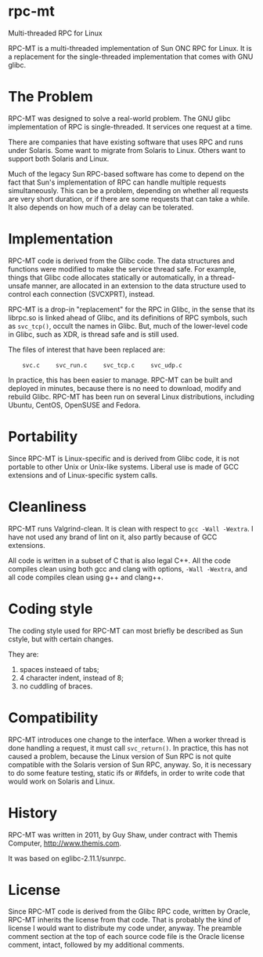 rpc-mt
======

Multi-threaded RPC for Linux

RPC-MT is a multi-threaded implementation of Sun ONC RPC for Linux.  It is a
replacement for the single-threaded implementation that comes with GNU glibc.

The Problem
===========
RPC-MT was designed to solve a real-world problem.  The GNU glibc
implementation of RPC is single-threaded.  It services one request at a time.

There are companies that have existing software that uses RPC and runs under
Solaris.  Some want to migrate from Solaris to Linux.  Others want to support
both Solaris and Linux.

Much of the legacy Sun RPC-based software has come to depend on the fact
that Sun's implementation of RPC can handle multiple requests simultaneously.
This can be a problem, depending on whether all requests are very short
duration, or if there are some requests that can take a while.  It also
depends on how much of a delay can be tolerated.

Implementation
==============
RPC-MT code is derived from the Glibc code.  The data structures and functions
were modified to make the service thread safe.  For example, things that
Glibc code allocates statically or automatically, in a thread-unsafe manner,
are allocated in an extension to the data structure used to control each
connection (SVCXPRT), instead.

RPC-MT is a drop-in "replacement" for the RPC in Glibc, in the sense that
its librpc.so is linked ahead of Glibc, and its definitions of RPC symbols,
such as `svc_tcp()`, occult the names in Glibc.  But, much of the lower-level
code in Glibc, such as XDR, is thread safe and is still used.

The files of interest that have been replaced are:

`    svc.c`
`    svc_run.c`
`    svc_tcp.c`
`    svc_udp.c`

In practice, this has been easier to manage.  RPC-MT can be built and deployed
in minutes, because there is no need to download, modify and rebuild Glibc.
RPC-MT has been run on several Linux distributions, including Ubuntu, CentOS,
OpenSUSE and Fedora.

Portability
===========
Since RPC-MT is Linux-specific and is derived from Glibc code, it is not
portable to other Unix or Unix-like systems.  Liberal use is made of GCC
extensions and of Linux-specific system calls.

Cleanliness
===========
RPC-MT runs Valgrind-clean.  It is clean with respect to
`gcc -Wall -Wextra`.  I have not used any brand of lint on it,
also partly because of GCC extensions.

All code is written in a subset of C that is also
legal C++.
All the code compiles clean using both gcc and clang
with options, `-Wall -Wextra`, and all code compiles
clean using g++ and clang++.

Coding style
============
The coding style used for RPC-MT can most briefly be described
as Sun cstyle, but with certain changes.

They are:

  1. spaces insteaed of tabs;
  2. 4 character indent, instead of 8;
  3. no cuddling of braces.

Compatibility
=============
RPC-MT introduces one change to the interface.  When a worker thread is done
handling a request, it must call `svc_return()`.  In practice, this has
not caused a problem, because the Linux version of Sun RPC is not quite
compatible with the Solaris version of Sun RPC, anyway.  So, it is necessary
to do some feature testing, static ifs or #ifdefs, in order to write
code that would work on Solaris and Linux.

History
=======
RPC-MT was written in 2011, by Guy Shaw, under contract
with Themis Computer, http://www.themis.com.

It was based on eglibc-2.11.1/sunrpc.

License
=======
Since RPC-MT code is derived from the Glibc RPC code, written by Oracle,
RPC-MT inherits the license from that code.  That is probably the kind of
license I would want to distribute my code under, anyway.  The preamble
comment section at the top of each source code file is the Oracle license
comment, intact, followed by my additional comments.
